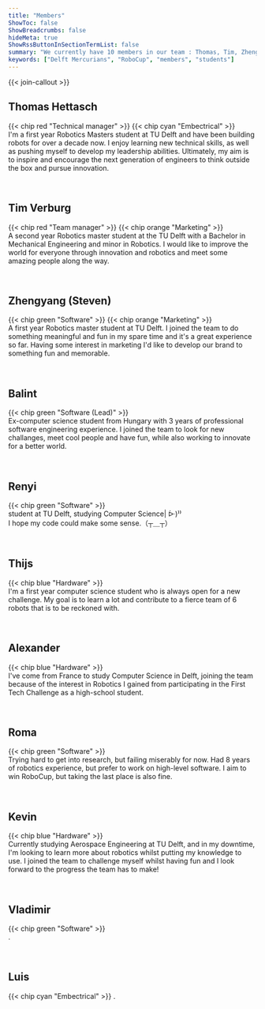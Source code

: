 ```yaml
---
title: "Members"
ShowToc: false
ShowBreadcrumbs: false
hideMeta: true
ShowRssButtonInSectionTermList: false
summary: "We currently have 10 members in our team : Thomas, Tim, Zhengyang, Balint, Renyi, Thijs, Alexander and Zvono"
keywords: ["Delft Mercurians", "RoboCup", "members", "students"]
---
```


{{< join-callout >}}

## Thomas Hettasch

{{< chip red "Technical manager" >}} {{< chip cyan "Embectrical" >}}<br>
I'm a first year Robotics Masters student at TU Delft and have been building robots for over a decade now. I enjoy learning new technical skills, as well as pushing myself to develop my leadership abilities. Ultimately, my aim is to inspire and encourage the next generation of engineers to think outside the box and pursue innovation.

<br>

## Tim Verburg

{{< chip red "Team manager" >}} {{< chip orange "Marketing" >}}<br>
A second year Robotics master student at the TU Delft with a Bachelor in Mechanical Engineering and minor in
Robotics. I would like to improve the world for everyone through innovation and robotics and meet some amazing
people along the way.

<br>

## Zhengyang (Steven)

{{< chip green "Software" >}} {{< chip orange "Marketing" >}}<br>
A first year Robotics master student at TU Delft. I joined the team to do something meaningful and fun in my spare
time and it's a great experience so far. Having some interest in marketing I'd like to develop our brand to something
fun and memorable.

<br>

## Balint

{{< chip green "Software (Lead)" >}}<br>
Ex-computer science student from Hungary with 3 years of professional software engineering experience. I joined the team to look for new challanges, meet cool people and have fun, while also working to innovate for a better world.

<br>

## Renyi

{{< chip green "Software" >}}<br>
student at TU Delft, studying Computer Science| ᐕ)⁾⁾  
I hope my code could make some sense.（┬＿┬）

<br>

## Thijs

{{< chip blue "Hardware" >}}<br>
I'm a first year computer science student who is always open for a new challenge. My goal is to learn a lot
and contribute to a fierce team of 6 robots that is to be reckoned with.

<br>

## Alexander

{{< chip blue "Hardware" >}}<br>
I've come from France to study Computer Science in Delft, joining the team because of the interest in Robotics I
gained from participating in the First Tech Challenge as a high-school student.

<br>

## Roma

{{< chip green "Software" >}}<br>
Trying hard to get into research, but failing miserably for now. Had 8 years of robotics experience, but prefer to work on high-level software. I aim to win RoboCup, but taking the last place is also fine.

<br>

## Kevin

{{< chip blue "Hardware" >}}<br>
Currently studying Aerospace Engineering at TU Delft, and in my downtime, I'm looking to learn more about robotics whilst putting my knowledge to use. I joined the team to challenge myself whilst having fun and I look forward to the progress the team has to make!

<br>

## Vladimir

{{< chip green "Software" >}}<br>
.

<br>

## Luis

{{< chip cyan "Embectrical" >}}
.

<br>
